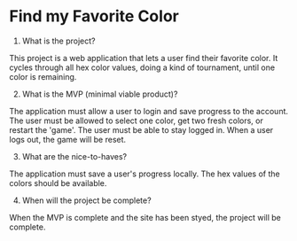 # Find my Favorite Color

1. What is the project?

This project is a web application that lets a user find their favorite color. It cycles through all hex color values, doing a kind of tournament, until one color is remaining.

2. What is the MVP (minimal viable product)?

The application must allow a user to login and save progress to the account.
The user must be allowed to select one color, get two fresh colors, or restart the 'game'.
The user must be able to stay logged in.
When a user logs out, the game will be reset.

3. What are the nice-to-haves?

The application must save a user's progress locally.
The hex values of the colors should be available.

4. When will the project be complete?

When the MVP is complete and the site has been styed, the project will be complete.
